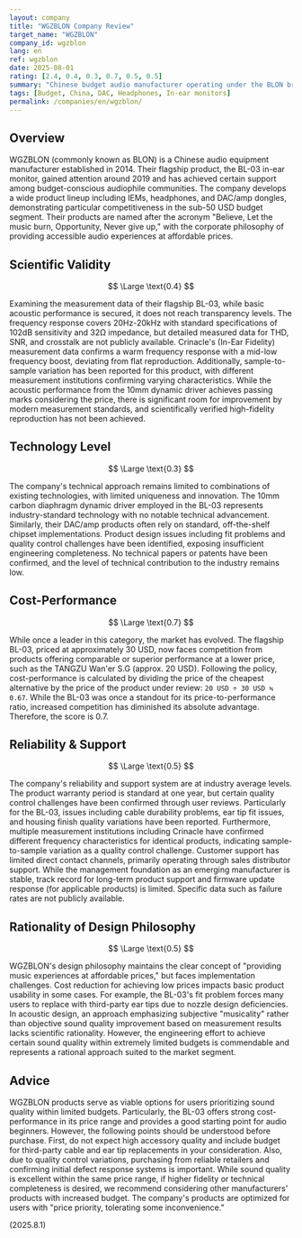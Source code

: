 ```yaml
---
layout: company
title: "WGZBLON Company Review"
target_name: "WGZBLON"
company_id: wgzblon
lang: en
ref: wgzblon
date: 2025-08-01
rating: [2.4, 0.4, 0.3, 0.7, 0.5, 0.5]
summary: "Chinese budget audio manufacturer operating under the BLON brand, focusing on IEMs. Good cost-performance but facing challenges in technology level and quality control"
tags: [Budget, China, DAC, Headphones, In-ear monitors]
permalink: /companies/en/wgzblon/
---
```

## Overview

WGZBLON (commonly known as BLON) is a Chinese audio equipment manufacturer established in 2014. Their flagship product, the BL-03 in-ear monitor, gained attention around 2019 and has achieved certain support among budget-conscious audiophile communities. The company develops a wide product lineup including IEMs, headphones, and DAC/amp dongles, demonstrating particular competitiveness in the sub-50 USD budget segment. Their products are named after the acronym "Believe, Let the music burn, Opportunity, Never give up," with the corporate philosophy of providing accessible audio experiences at affordable prices.

## Scientific Validity

$$ \Large \text{0.4} $$

Examining the measurement data of their flagship BL-03, while basic acoustic performance is secured, it does not reach transparency levels. The frequency response covers 20Hz-20kHz with standard specifications of 102dB sensitivity and 32Ω impedance, but detailed measured data for THD, SNR, and crosstalk are not publicly available. Crinacle's (In-Ear Fidelity) measurement data confirms a warm frequency response with a mid-low frequency boost, deviating from flat reproduction. Additionally, sample-to-sample variation has been reported for this product, with different measurement institutions confirming varying characteristics. While the acoustic performance from the 10mm dynamic driver achieves passing marks considering the price, there is significant room for improvement by modern measurement standards, and scientifically verified high-fidelity reproduction has not been achieved.

## Technology Level

$$ \Large \text{0.3} $$

The company's technical approach remains limited to combinations of existing technologies, with limited uniqueness and innovation. The 10mm carbon diaphragm dynamic driver employed in the BL-03 represents industry-standard technology with no notable technical advancement. Similarly, their DAC/amp products often rely on standard, off-the-shelf chipset implementations. Product design issues including fit problems and quality control challenges have been identified, exposing insufficient engineering completeness. No technical papers or patents have been confirmed, and the level of technical contribution to the industry remains low.

## Cost-Performance

$$ \Large \text{0.7} $$

While once a leader in this category, the market has evolved. The flagship BL-03, priced at approximately 30 USD, now faces competition from products offering comparable or superior performance at a lower price, such as the TANGZU Wan'er S.G (approx. 20 USD). Following the policy, cost-performance is calculated by dividing the price of the cheapest alternative by the price of the product under review: `20 USD ÷ 30 USD ≒ 0.67`. While the BL-03 was once a standout for its price-to-performance ratio, increased competition has diminished its absolute advantage. Therefore, the score is 0.7.

## Reliability & Support

$$ \Large \text{0.5} $$

The company's reliability and support system are at industry average levels. The product warranty period is standard at one year, but certain quality control challenges have been confirmed through user reviews. Particularly for the BL-03, issues including cable durability problems, ear tip fit issues, and housing finish quality variations have been reported. Furthermore, multiple measurement institutions including Crinacle have confirmed different frequency characteristics for identical products, indicating sample-to-sample variation as a quality control challenge. Customer support has limited direct contact channels, primarily operating through sales distributor support. While the management foundation as an emerging manufacturer is stable, track record for long-term product support and firmware update response (for applicable products) is limited. Specific data such as failure rates are not publicly available.

## Rationality of Design Philosophy

$$ \Large \text{0.5} $$

WGZBLON's design philosophy maintains the clear concept of "providing music experiences at affordable prices," but faces implementation challenges. Cost reduction for achieving low prices impacts basic product usability in some cases. For example, the BL-03's fit problem forces many users to replace with third-party ear tips due to nozzle design deficiencies. In acoustic design, an approach emphasizing subjective "musicality" rather than objective sound quality improvement based on measurement results lacks scientific rationality. However, the engineering effort to achieve certain sound quality within extremely limited budgets is commendable and represents a rational approach suited to the market segment.

## Advice

WGZBLON products serve as viable options for users prioritizing sound quality within limited budgets. Particularly, the BL-03 offers strong cost-performance in its price range and provides a good starting point for audio beginners. However, the following points should be understood before purchase. First, do not expect high accessory quality and include budget for third-party cable and ear tip replacements in your consideration. Also, due to quality control variations, purchasing from reliable retailers and confirming initial defect response systems is important. While sound quality is excellent within the same price range, if higher fidelity or technical completeness is desired, we recommend considering other manufacturers' products with increased budget. The company's products are optimized for users with "price priority, tolerating some inconvenience."

(2025.8.1)
